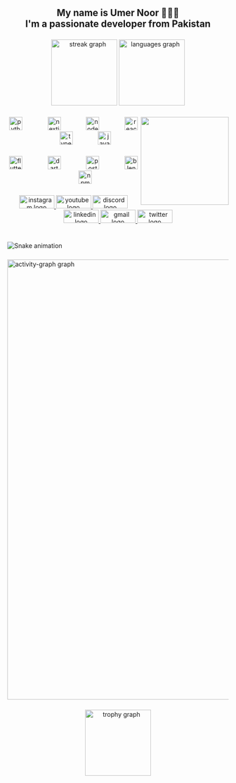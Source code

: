 <h2 align="center">My name is Umer Noor 🧑🏻‍🚀 <br> I'm a passionate developer from Pakistan</h2>

###

<div align="center">
  <img src="https://streak-stats.demolab.com?user=UmerNoor-cmd&locale=en&mode=daily&theme=dracula&hide_border=true&border_radius=10" height="150" alt="streak graph"  />
  <img src="https://github-readme-stats.vercel.app/api/top-langs?username=UmerNoor-cmd&locale=en&hide_title=true&layout=compact&card_width=320&langs_count=8&theme=dracula&hide_border=true" height="150" alt="languages graph"  />
</div>

###

<img align="right" height="200" src="https://i.postimg.cc/SQVWbLYV/image.png"  />

###

<div align="center">
  <img src="https://cdn.jsdelivr.net/gh/devicons/devicon/icons/python/python-original.svg" height="30" alt="python logo"  />
  <img width="50" />
  <img src="https://cdn.jsdelivr.net/gh/devicons/devicon/icons/nextjs/nextjs-original.svg" height="30" alt="nextjs logo"  />
  <img width="50" />
  <img src="https://cdn.jsdelivr.net/gh/devicons/devicon/icons/nodejs/nodejs-original.svg" height="30" alt="nodejs logo"  />
  <img width="50" />
  <img src="https://cdn.jsdelivr.net/gh/devicons/devicon/icons/react/react-original.svg" height="30" alt="react logo"  />
  <img width="50" />
  <img src="https://cdn.jsdelivr.net/gh/devicons/devicon/icons/typescript/typescript-original.svg" height="30" alt="typescript logo"  />
  <img width="50" />
  <img src="https://cdn.jsdelivr.net/gh/devicons/devicon/icons/javascript/javascript-original.svg" height="30" alt="javascript logo"  />
</div>

###

<div align="center">
  <img src="https://cdn.jsdelivr.net/gh/devicons/devicon/icons/flutter/flutter-original.svg" height="30" alt="flutter logo"  />
  <img width="50" />
  <img src="https://cdn.jsdelivr.net/gh/devicons/devicon/icons/dart/dart-original.svg" height="30" alt="dart logo"  />
  <img width="50" />
  <img src="https://cdn.jsdelivr.net/gh/devicons/devicon/icons/postgresql/postgresql-original.svg" height="30" alt="postgresql logo"  />
  <img width="50" />
  <img src="https://cdn.jsdelivr.net/gh/devicons/devicon/icons/blender/blender-original.svg" height="30" alt="blender logo"  />
  <img width="50" />
  <img src="https://cdn.jsdelivr.net/gh/devicons/devicon/icons/npm/npm-original-wordmark.svg" height="30" alt="npm logo"  />
</div>

###

<div align="center">
  <a href="https://www.instagram.com/umer1300" target="_blank">
    <img src="https://raw.githubusercontent.com/maurodesouza/profile-readme-generator/master/src/assets/icons/social/instagram/default.svg" width="80" height="30" alt="instagram logo"  />
  </a>
  <a href="https://www.youtube.com/@XONDO" target="_blank">
    <img src="https://raw.githubusercontent.com/maurodesouza/profile-readme-generator/master/src/assets/icons/social/youtube/default.svg" width="80" height="30" alt="youtube logo"  />
  </a>
  <a href="https://discord.com/users/395988209135386626" target="_blank">
    <img src="https://raw.githubusercontent.com/maurodesouza/profile-readme-generator/master/src/assets/icons/social/discord/default.svg" width="80" height="30" alt="discord logo"  />
  </a>
  <a href="https://www.linkedin.com/in/umer-noor" target="_blank">
    <img src="https://raw.githubusercontent.com/maurodesouza/profile-readme-generator/master/src/assets/icons/social/linkedin/default.svg" width="80" height="30" alt="linkedin logo"  />
  </a>
  <a href="umernoor6660@gmail.com" target="_blank">
    <img src="https://raw.githubusercontent.com/maurodesouza/profile-readme-generator/master/src/assets/icons/social/gmail/default.svg" width="80" height="30" alt="gmail logo"  />
  </a>
  <a href="https://x.com/umer_1300" target="_blank">
    <img src="https://raw.githubusercontent.com/maurodesouza/profile-readme-generator/master/src/assets/icons/social/twitter/default.svg" width="80" height="30" alt="twitter logo"  />
  </a>
</div>

###

<br clear="both">

<img src="https://raw.githubusercontent.com/UmerNoor-cmd/UmerNoor-cmd/output/snake.svg" alt="Snake animation" />

###

<div align="left">
  <img src="https://github-readme-activity-graph.vercel.app/graph?username=UmerNoor-cmd&theme=dracula&area=true&hide_border=true&hide_title=false&radius=10000" height="1000" alt="activity-graph graph"  />
</div>

###

<div align="center">
  <img src="https://github-profile-trophy.vercel.app?username=UmerNoor-cmd&theme=dracula&column=4&row=1&margin-w=50&margin-h=8&no-bg=true&no-frame=true&order=4" height="150" alt="trophy graph"  />
</div>

###

